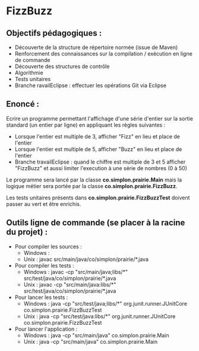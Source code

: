 # FizzBuzz

## Objectifs pédagogiques :
- Découverte de la structure de répertoire normée (issue de Maven)
- Renforcement des connaissances sur la compilation / exécution en ligne de commande
- Découverte des structures de contrôle
- Algorithmie
- Tests unitaires
- Branche ravailEclipse : effectuer les opérations Git via Eclipse

## Enoncé :
Ecrire un programme permettant l'affichage d'une série d'entier sur la sortie standard (un entier par ligne) en appliquant les règles suivantes :
- Lorsque l'entier est multiple de 3, afficher "Fizz" en lieu et place de l'entier
- Lorsque l'entier est multiple de 5, afficher "Buzz" en lieu et place de l'entier
- Branche travailEclipse : quand le chiffre est multiple de 3 et 5 afficher "FizzBuzz" et aussi limiter l'execution à une série de nombres (0 à 50)

Le programme sera lancé par la classe **co.simplon.prairie.Main** mais la logique métier sera portée par la classe **co.simplon.prairie.FizzBuzz**.

Les tests unitaires présents dans **co.simplon.prairie.FizzBuzzTest** doivent passer au vert et être enrichis.

## Outils ligne de commande (se placer à la racine du projet) :
- Pour compiler les sources :
  - Windows :
  - Unix : javac src/main/java/co/simplon/prairie/\*.java
- Pour compiler les tests : 
  - Windows : javac -cp "src/main/java;libs/\*" src/test/java/co/simplon/prairie/\*.java
  - Unix : javac -cp "src/main/java:libs/\*" src/test/java/co/simplon/prairie/\*.java
- Pour lancer les tests : 
  - Windows :  java -cp "src/test/java;libs/\*" org.junit.runner.JUnitCore co.simplon.prairie.FizzBuzzTest
  - Unix : java -cp "src/test/java:libs/\*" org.junit.runner.JUnitCore co.simplon.prairie.FizzBuzzTest
- Pour lancer l'application : 
  - Windows :  java -cp "src/main/java" co.simplon.prairie.Main
  - Unix : java -cp "src/main/java" co.simplon.prairie.Main

